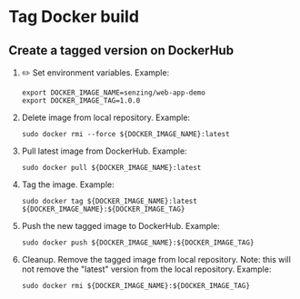 # Tag Docker build

## Create a tagged version on DockerHub

1. :pencil2: Set environment variables.  Example:

    ```console
    export DOCKER_IMAGE_NAME=senzing/web-app-demo
    export DOCKER_IMAGE_TAG=1.0.0
    ```

1. Delete image from local repository.  Example:

    ```console
    sudo docker rmi --force ${DOCKER_IMAGE_NAME}:latest
    ```

1. Pull latest image from DockerHub.  Example:

    ```console
    sudo docker pull ${DOCKER_IMAGE_NAME}:latest
    ```

1. Tag the image.  Example:

    ```console
    sudo docker tag ${DOCKER_IMAGE_NAME}:latest ${DOCKER_IMAGE_NAME}:${DOCKER_IMAGE_TAG}
    ```

1. Push the new tagged image to DockerHub.  Example:

    ```console
    sudo docker push ${DOCKER_IMAGE_NAME}:${DOCKER_IMAGE_TAG}
    ```

1. Cleanup.
   Remove the tagged image from local repository.
   Note: this will not remove the "latest" version from the local repository.
   Example:

    ```console
    sudo docker rmi ${DOCKER_IMAGE_NAME}:${DOCKER_IMAGE_TAG}
    ```

